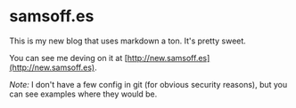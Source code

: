 # samsoff.es

This is my new blog that uses markdown a ton. It's pretty sweet.

You can see me deving on it at [http://new.samsoff.es](http://new.samsoff.es).

*Note:* I don't have a few config in git (for obvious security reasons), but you can see examples where they would be.